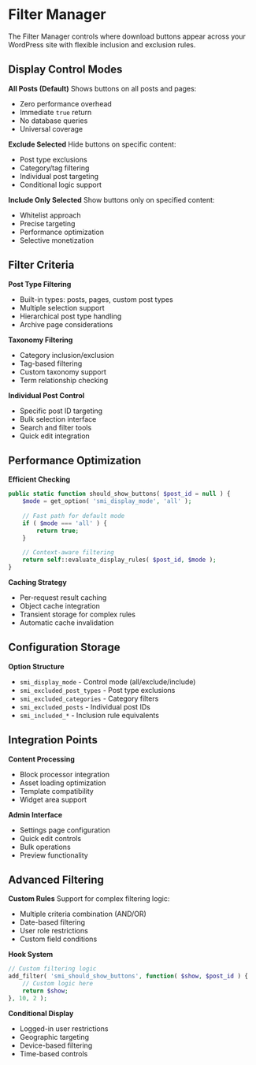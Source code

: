 # Filter Manager

The Filter Manager controls where download buttons appear across your WordPress site with flexible inclusion and exclusion rules.

## Display Control Modes

**All Posts (Default)**
Shows buttons on all posts and pages:
- Zero performance overhead
- Immediate `true` return
- No database queries
- Universal coverage

**Exclude Selected**
Hide buttons on specific content:
- Post type exclusions
- Category/tag filtering
- Individual post targeting
- Conditional logic support

**Include Only Selected**
Show buttons only on specified content:
- Whitelist approach
- Precise targeting
- Performance optimization
- Selective monetization

## Filter Criteria

**Post Type Filtering**
- Built-in types: posts, pages, custom post types
- Multiple selection support
- Hierarchical post type handling
- Archive page considerations

**Taxonomy Filtering**
- Category inclusion/exclusion
- Tag-based filtering
- Custom taxonomy support
- Term relationship checking

**Individual Post Control**
- Specific post ID targeting
- Bulk selection interface
- Search and filter tools
- Quick edit integration

## Performance Optimization

**Efficient Checking**
```php
public static function should_show_buttons( $post_id = null ) {
    $mode = get_option( 'smi_display_mode', 'all' );
    
    // Fast path for default mode
    if ( $mode === 'all' ) {
        return true;
    }
    
    // Context-aware filtering
    return self::evaluate_display_rules( $post_id, $mode );
}
```

**Caching Strategy**
- Per-request result caching
- Object cache integration
- Transient storage for complex rules
- Automatic cache invalidation

## Configuration Storage

**Option Structure**
- `smi_display_mode` - Control mode (all/exclude/include)
- `smi_excluded_post_types` - Post type exclusions
- `smi_excluded_categories` - Category filters
- `smi_excluded_posts` - Individual post IDs
- `smi_included_*` - Inclusion rule equivalents

## Integration Points

**Content Processing**
- Block processor integration
- Asset loading optimization
- Template compatibility
- Widget area support

**Admin Interface**
- Settings page configuration
- Quick edit controls
- Bulk operations
- Preview functionality

## Advanced Filtering

**Custom Rules**
Support for complex filtering logic:
- Multiple criteria combination (AND/OR)
- Date-based filtering
- User role restrictions
- Custom field conditions

**Hook System**
```php
// Custom filtering logic
add_filter( 'smi_should_show_buttons', function( $show, $post_id ) {
    // Custom logic here
    return $show;
}, 10, 2 );
```

**Conditional Display**
- Logged-in user restrictions
- Geographic targeting
- Device-based filtering
- Time-based controls